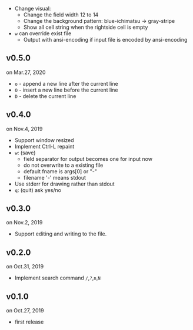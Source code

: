 
- Change visual:
    - Change the field width 12 to 14
    - Change the background pattern: blue-ichimatsu -> gray-stripe
    - Show all cell string when the rightside cell is empty
- `w` can override exist file
    - Output with ansi-encoding if input file is encoded by ansi-encoding

v0.5.0
------
on Mar.27, 2020

- `o` - append a new line after the current line
- `O` - insert a new line before the current line
- `D` - delete the current line

v0.4.0
------
on Nov.4, 2019

- Support window resized
- Implement Ctrl-L repaint
- `w`: (save)
    - field separator for output becomes one for input now
    - do not overwrite to a existing file
    - default fname is args[0] or "-"
    - filename '-' means stdout
- Use stderr for drawing rather than stdout
- `q`: (quit) ask yes/no

v0.3.0
------
on Nov.2, 2019

- Support editing and writing to the file.

v0.2.0
------
on Oct.31, 2019

- Implement search command `/`,`?`,`n`,`N`

v0.1.0
------
on Oct.27, 2019

- first release
